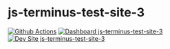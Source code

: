 # js-terminus-test-site-3

[![Github Actions](https://github.com/jshakes/js-terminus-test-site-3/actions/workflows/build_deploy_and_test.yml/badge.svg)](https://github.com/jshakes/js-terminus-test-site-3/actions/workflows/build_deploy_and_test.yml)
[![Dashboard js-terminus-test-site-3](https://img.shields.io/badge/dashboard-js_terminus_test_site_3-yellow.svg)](https://dashboard.pantheon.io/sites/d350d966-77dc-4cda-98cf-e1c5c6ad4f98#dev/code)
[![Dev Site js-terminus-test-site-3](https://img.shields.io/badge/site-js_terminus_test_site_3-blue.svg)](http://dev-js-terminus-test-site-3.pantheonsite.io/)